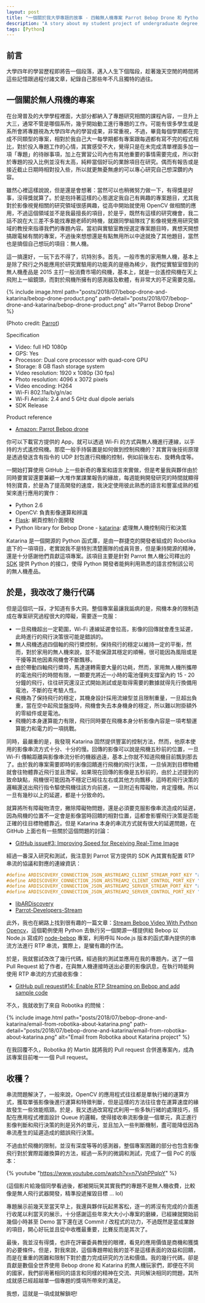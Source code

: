 ```yaml
---
layout: post
title: "一個關於我大學專題的故事 - 四軸無人機專案 Parrot Bebop Drone 和 Python library Katarina"
description: "A story about my student project of undergraduate degree, a Bebop Drone and Open Source library - Katarina"
tags: [Python]
---
```


## 前言

大學四年的學習歷程即將告一個段落，邁入人生下個階段，趁著幾天空閒的時間將這些記憶跟過程付諸文章，紀錄自己那些年不凡且獨特的過往。

## 一個關於無人飛機的專案

在台灣普及的大學學程裡面，大部分都納入了專題研究相關的課程內容，一旦升上大三，通常不管是哪個系所，幾乎開始動工進行專題的工作。可能有很多學生或是系所會將專題視為大學四年內的學習成果，非常重視，不過，畢竟每個學期都在完成不同類型的專案，相對於我自己大一每學期都有專案跟每週都有寫不完的程式相比，對於投入專題工作的心情，其實感受不大，覺得只是在未完成清單裡面多加一項「專題」的待辦事項，加上在實習公司內也有其他重要的事情需要完成，所以對於專題的投入比例並沒有太高，純粹當個好玩的業餘項目在研究。偶而有報告或是接近截止日期時相對投入些，所以就更無憂無慮的可以專心研究自己想深鑽的內容。

雖然心裡這樣說說，但是還是會想著：當然可以也稍微努力做一下，有得獎是好事，沒得獎就算了。於是抱持著這樣的心態選定我自己有興趣的專案題目，尤其我對於影像視覺相關的研究領域很感興趣，從高中開始就使用 OpenCV 做相關的應用，不過這個領域並不是我最擅長的項目，於是乎，既然有這樣的研究機會，我二話不說在大三差不多能找專題老師的時機，就跟同學組隊找了影像視覺應用研究領域的教授來指導我們的專題內容。當初與實驗室教授選定專案題目時，異想天開想搞跟電梯有關的專案，不過後來想想還是有點無用所以中途就換了其他題目，當然也是搞個自己想玩的項目：無人機。

這一搞還好，一玩下去不得了，坑特別多。首先，一般市售的家用無人機，基本上是除了飛行之外能應用於研究實驗用的功能真的是極為稀少，我們從實驗室借到的無人機產品是 2015 主打一般消費市場的飛機，基本上，就是一台遙控飛機在天上飛附上一組鏡頭，而對於飛機所擁有的感測器及軟體，有非常大的不足需要克服。

{% include image.html path="posts/2018/07/bebop-drone-and-katarina/bebop-drone-product.png" path-detail="posts/2018/07/bebop-drone-and-katarina/bebop-drone-product.png" alt="Parrot Bebop Drone" %}

(Photo credit: [Parrot](https://www.parrot.com/us))

Specification
- Video: full HD 1080p
- GPS: Yes
- Processor: Dual core processor with quad-core GPU
- Storage: 8 GB flash storage system
- Video resolution: 1920 x 1080p (30 fps)
- Photo resolution: 4096 x 3072 pixels
- Video encoding: H264
- Wi-Fi 802.11a/b/g/n/ac
- Wi-Fi Aerials: 2.4 and 5 GHz dual dipole aerials
- SDK Release

Product reference
- [Amazon: Parrot Bebop drone](https://www.amazon.com/Parrot-Bebop-Quadcopter-Drone-Red/dp/B00OOR9060)

你可以下載官方提供的 App，就可以透過 Wi-Fi 的方式與無人機進行連線，以手持的方式遙控飛機。那麼一般手持裝置是如何做到控制飛機的？其實背後技術原理是透過發送含有指令的 UDP 封包進行飛機的控制，例如前後左右、旋轉角度等。

一開始打算使用 GitHub 上一些新奇的專案和語言來實做，但是考量我與夥伴由於同時要實習還要兼顧一大堆作業課業報告的緣故，每週能夠開發研究的時間就顯得特別寶貴，於是為了提高開發的速度，我決定使用彼此熟悉的語言和豐富成熟的框架來進行應用的實作：

- Python 2.6
- OpenCV: 負責影像運算和辨識
- [Flask][flask]: 網頁控制介面開發
- Python library for Bebop Drone - [katarina][katarina]: 處理無人機控制飛行和決策

Katarina 是一個開源的 Python 函式庫，是由一群捷克的開發者組成的 Robotika 底下的一項項目，老實說我不是特別清楚團隊的成員背景，但是秉持開源的精神，還是十分感謝他們貢獻這項專案。該項目主要是針對 Parrot 無人機公司釋出的 [SDK][Parrot-SDK3] 提供 Python 的接口，使得 Python 開發者能夠利用熟悉的語言控制該公司的無人機產品。

## 於是，我改改了幾行代碼

但是這個坑一踩，才知道有多大洞。整個專案最讓我詬病的是，飛機本身的限制造成在專案研究過程很大的障礙，需要逐一克服：

- 一旦飛機超出一定範圍，Wi-Fi 連線延遲會拉高，影像的回傳就會產生延遲，此時進行的飛行決策很可能是錯誤的。
- 無人飛機透過四個軸的飛行槳控制，保持飛行的穩定以維持一定的平衡，然而，對於家用的無人機來說，並不能保證其穩定的順暢，很可能因為風阻或是干擾等其他因素飛機會不斷飄移。
- 由於帶動四軸飛行槳時，馬達運轉需要大量的功耗，然而，家用無人機所攜帶的電池飛行的時間有限，一顆要充將近一小時的電池僅夠支撐室內約 15 - 20 分鐘的飛行，往往研究還沒正式開始測試或是取得需要的數據就得先行換備用電池，不斷的在考驗人性。
- 飛機為了保持飛行的穩定，其機身設計採用流線型並且限制重量，一旦超出負重，當在空中起飛並盤旋時，飛機會失去本身機身的穩定，所以難以附掛額外的零組件或是電池。
- 飛機的本身運算能力有限，飛行同時要在飛機本身分析影像內容是一項考驗運算能力和電力的一項挑戰。

同時，最嚴重的是，我發現 Katarina 固然提供豐富的控制方法，然而，他原本使用的影像串流方式十分、十分的慢。回傳的影像可以說是飛機五秒前的位置，一旦 Wi-Fi 傳輸距離與影像串流分析的機器過遠，基本上你就不知道飛機目前飄到那去了。由於我的專案需要即時的影像回饋進行飛機的飛行決策，一旦偵測到目標物體就會往物體靠近飛行並且滯留。如果現在回傳的影像是五秒前的，由於上述提到的致命缺點，飛機很可能因為不穩定已經往左右或其他方向飄移，這時若飛行決策的邏輯還送出飛行指令驅使飛機往該方向前進，一旦附近有障礙物，肯定撞機。所以一旦有幾秒以上的延遲，都是十分致命的。

就算將所有障礙物清空，撇除障礙物問題，還是必須要克服影像串流造成的延遲，因為飛機的位置不一定會是影像當時回饋的相對位置，這都會影響飛行決策是否能正確的往目標物體靠近。但是 Katarina 本身的串流方式就有很大的延遲問題，在 GitHub 上面也有一些關於這個問題的討論：

- [GitHub issue#3: Improving Speed for Receiving Real-Time Image](https://github.com/robotika/katarina/issues/3)

經過一番深入研究和測試，我注意到 Parrot 官方提供的 SDK 內其實有配置 RTP 串流的協議和對應的連線資訊：

```cpp
#define ARDISCOVERY_CONNECTION_JSON_ARSTREAM2_CLIENT_STREAM_PORT_KEY "arstream2_client_stream_port"
#define ARDISCOVERY_CONNECTION_JSON_ARSTREAM2_CLIENT_CONTROL_PORT_KEY "arstream2_client_control_port"
#define ARDISCOVERY_CONNECTION_JSON_ARSTREAM2_SERVER_STREAM_PORT_KEY "arstream2_server_stream_port"
#define ARDISCOVERY_CONNECTION_JSON_ARSTREAM2_SERVER_CONTROL_PORT_KEY "arstream2_server_control_port"
```

- [libARDiscovery](https://github.com/Parrot-Developers/libARDiscovery/blob/2eb8441bd1834928cd77b3ce4f4dddee4434f024/Includes/libARDiscovery/ARDISCOVERY_Connection.h#L58)
- [Parrot-Developers-Stream](https://github.com/Parrot-Developers/application_notes/blob/5fd43c383ad58a2763f31f58c85f5f1e6ab6877b/BebopStreamVLC/BebopDroneStartStream.c#L551)

此外，我也在網路上找到很有趣的一篇文章：[Stream Bebop Video With Python Opencv](rtp-stream-using-python)，這個範例使用 Python 去執行另一個開源一樣提供給 Bebop 以 Node.js 寫成的 [node-bebop](node-bebop) 專案，利用呼叫 Node.js 版本的函式庫內提供的串流方法進行 RTP 串流，實際上，是蠻有趣的作法。

於是，我就嘗試改改了幾行代碼，經過我的測試並應用在我的專題內，送了一個 Pull Request 給了作者，在與無人機連接時送出必要的影像訊息，在執行時能夠使用 RTP 串流的方式接收影像：

- [GitHub pull request#14: Enable RTP Streaming on Bebop and add sample code](https://github.com/robotika/katarina/pull/14)

不久，我就收到了來自 Robotika 的問候：

{% include image.html path="posts/2018/07/bebop-drone-and-katarina/email-from-robotika-about-katarina.png" path-detail="posts/2018/07/bebop-drone-and-katarina/email-from-robotika-about-katarina.png" alt="Email from Robotika about Katarina project" %}

在我回覆不久，Robotika 的 Martin 就將我的 Pull request 合併進專案內，成為該專案目前唯一一個 Pull request。

## 收穫？

串流問題解決了，一般來說，OpenCV 的應用程式往往都是單執行緒的運算方式，獲取單張影像後進行運算和特徵判斷，但是這樣的方法往往會在運算速度的緣故發生一些效能瓶頸。於是，我又透過改寫程式利用一些多執行緒的處理技巧，搭配在應用程式裡面設計 Queue 的邏輯，使得接收串流影像是一個單元，真正進行影像判斷和飛行決策的則是另外的單元，並且加入一些判斷機制，盡可能降低因為串流產生的延遲造成的錯誤飛行決策。

不過由於飛機的限制，並沒有深度等等的感測器，整個專案困難的部分也包含影像飛行對於實際距離換算的方法，經過一系列的微調和測試，完成了一個 PoC 的版本：

{% youtube "https://www.youtube.com/watch?v=n7VqhPPqlpY" %}

(這個影片給幾個同學看過後，都被開玩笑其實我們的專題不是無人機收費，比較像是無人飛行武器開發，精準投遞摧毀目標 ... lol)

專題展示前幾天至當天早上，我還與夥伴玩起黑客松，逐一的將沒有完成的介面進行收尾以利當天的展示，十分感謝這些年來大大小小專案的磨練，已經練就開始前幾個小時甚至 Demo 當下還在送 Commit / 改程式的功力，不過既然是當成業餘的項目，開心好玩並且從中收穫最重要，比賽反而是其次了。

最後，我並沒有得獎，也許在評審委員教授的眼裡，看見的應用價值是商機和獲獎的必要條件。但是，對我來說，這個專題帶給我的並不是這樣表面的效益和回饋，而是在重重的困難和限制下對於盡力完成研究的方法和價值。我的幾行代碼，卻是貢獻是數個全世界使用 Bebop drone 和 Katarina 的無人機玩家們，即便在不同的國家，我們卻用著相同的語言和同樣的精神在交流、共同解決相同的問題，其所成就感已經超越單一個專題的獎項所帶來的滿足。

我想，這就是一項成就解鎖吧!

[katarina]: https://github.com/robotika/katarina
[flask]: http://flask.pocoo.org/
[Parrot-SDK3]: http://developer.parrot.com/docs/SDK3/
[rtp-stream-using-python]: http://cvdrone.de/stream-bebop-video-with-python-opencv.html
[node-bebop]: https://github.com/hybridgroup/node-bebop
